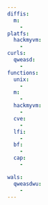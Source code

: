 ```yaml
---
diffis:
  m:
    -
platfs:
  hackmyvm:
    -
curls:
  qweasd:
    -
functions:
  unix:
    -
  m:
    -
  hackmyvm:
    -
  cve:
    -
  lfi:
    -
  bf:
    -
  cap:
    -

wals:
  qweasdwu:
    -
---
```

